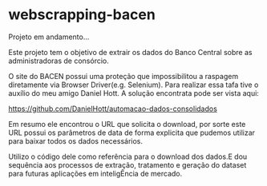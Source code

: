 # webscrapping-bacen
Projeto em andamento...

Este projeto tem o objetivo de extrair os dados do Banco Central sobre as administradoras de consórcio. 

O site do BACEN possui uma proteção que impossibilitou a raspagem diretamente via Browser Driver(e.g. Selenium). Para realizar essa tafa tive o auxílio do meu amigo Daniel Hott. A solução encontrata pode ser vista aqui:

https://github.com/DanielHott/automacao-dados-consolidados

Em resumo ele encontrou o URL que solicita o download, por sorte este URL possui os parâmetros de data de forma explicita que pudemos utilizar para baixar todos os dados necessários.

Utilizo o código dele como referência para o download dos dados.E dou sequência aos processos de extração, tratamento e geração do dataset para futuras aplicações em inteligÊncia de mercado. 